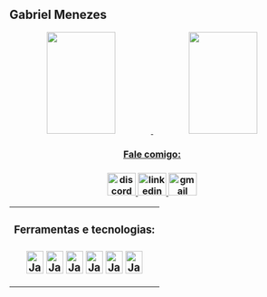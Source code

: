 ## Gabriel Menezes

<div align="center">
  <a href="https://github.com/clamenezesbr">
  <img height="180em" width="49%" src="https://github-readme-stats.vercel.app/api?username=clamenezesbr&show_icons=true&theme=nord&include_all_commits=true&count_private=true"/>
  <img height="180em" width="49%" src="https://github-readme-stats.vercel.app/api/top-langs/?username=clamenezesbr&layout=compact&langs_count=7&theme=nord"/>
</div>

<div align="center">
  <h3>Fale comigo:<h3>
<a href="https://discord.com/users/402063501662748673" target="_blank">
    <img src="https://raw.githubusercontent.com/maurodesouza/profile-readme-generator/master/src/assets/icons/social/discord/default.svg" width="50" height="40" alt="discord"  />
  </a>
  <a href="https://www.linkedin.com/in/gabriel-resende-menezes-200a68221/" target="_blank">
    <img src="https://raw.githubusercontent.com/maurodesouza/profile-readme-generator/master/src/assets/icons/social/linkedin/default.svg" width="50" height="40" alt="linkedin"  />
  </a>
    <a href="mailto:ga.menezes@hotmail.com" target="_blank">
    <img src="https://raw.githubusercontent.com/maurodesouza/profile-readme-generator/master/src/assets/icons/social/gmail/default.svg" width="50" height="40" alt="gmail"/>
  </a>
</div>
<div align="center">
    <table><td valign="center" width"10%">
    <div align="center">
          <h3>Ferramentas e tecnologias:<h3>
    <img align="center" alt="JavaScript Icon" height="40" width="30" src="https://cdn.jsdelivr.net/gh/devicons/devicon/icons/javascript/javascript-original.svg">
    <img align="center" alt="JavaScript Icon" height="40" width="30" src="https://cdn.jsdelivr.net/gh/devicons/devicon/icons/html5/html5-original.svg" />
    <img align="center" alt="JavaScript Icon" height="40" width="30" src="https://cdn.jsdelivr.net/gh/devicons/devicon/icons/css3/css3-original.svg" />
    <img align="center" alt="JavaScript Icon" height="40" width="30" src="https://cdn.jsdelivr.net/gh/devicons/devicon/icons/python/python-plain.svg" />
    <img align="center" alt="JavaScript Icon" height="40" width="30" src="https://cdn.jsdelivr.net/gh/devicons/devicon/icons/photoshop/photoshop-plain.svg" />
    <img align="center" alt="JavaScript Icon" height="40" width="30" src="https://cdn.jsdelivr.net/gh/devicons/devicon/icons/aftereffects/aftereffects-original.svg" />
</div>
